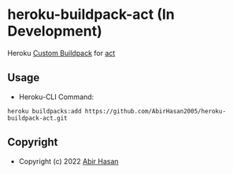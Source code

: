 # heroku-buildpack-act (In Development)
Heroku [Custom Buildpack](http://devcenter.heroku.com/articles/buildpacks) for [act](https://github.com/nektos/act)

## Usage
- Heroku-CLI Command:
```shell
heroku buildpacks:add https://github.com/AbirHasan2005/heroku-buildpack-act.git
```

## Copyright
- Copyright (c) 2022 [Abir Hasan](https://github.com/AbirHasan2005)
